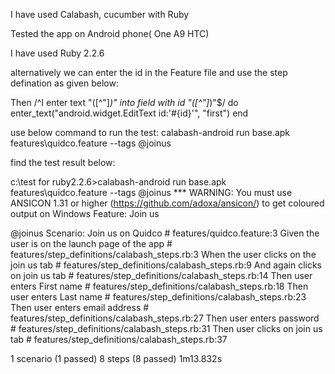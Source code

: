 I have used Calabash, cucumber with Ruby

Tested the app on Android phone( One A9 HTC)

I have used Ruby 2.2.6

alternatively we can enter the id in the Feature file and use the step defination as given below:

Then /^I enter text "([^\"]*)" into field with id "([^\"]*)"$/ do
  enter_text("android.widget.EditText id:'#{id}'", "first")
end

use below command to run the test:
calabash-android run base.apk features\quidco.feature --tags @joinus


find the test result below:

c:\test for ruby2.2.6>calabash-android run base.apk features\quidco.feature --tags @joinus
*** WARNING: You must use ANSICON 1.31 or higher (https://github.com/adoxa/ansicon/) to get coloured output on Windows
Feature: Join us

  @joinus
  Scenario: Join us on Quidco                       # features/quidco.feature:3
    Given the user is on the launch page of the app # features/step_definitions/calabash_steps.rb:3
    When the user clicks on the join us tab         # features/step_definitions/calabash_steps.rb:9
    And again clicks on join us tab                 # features/step_definitions/calabash_steps.rb:14
    Then user enters First name                     # features/step_definitions/calabash_steps.rb:18
    Then user enters Last name                      # features/step_definitions/calabash_steps.rb:23
    Then user enters email address                  # features/step_definitions/calabash_steps.rb:27
    Then user enters password                       # features/step_definitions/calabash_steps.rb:31
    Then user clicks on join us tab                 # features/step_definitions/calabash_steps.rb:37

1 scenario (1 passed)
8 steps (8 passed)
1m13.832s
